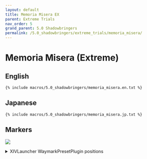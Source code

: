 ```yaml
---
layout: default
title: Memoria Misera EX
parent: Extreme Trials
nav_order: 5
grand_parent: 5.0 Shadowbringers
permalink: /5.0_shadowbringers/extreme_trials/memoria_misera/
---
```


# Memoria Misera (Extreme)

## English
```
{% include macros/5.0_shadowbringers/memoria_misera.en.txt %}
```

## Japanese
```
{% include macros/5.0_shadowbringers/memoria_misera.jp.txt %}
```

## Markers

![]({{site.baseurl}}/images/5.0_shadowbringers/memoria_misera/markers.jpg)
<details markdown=block>
<summary>XIVLauncher WaymarkPresetPlugin positions</summary>

```json
{
  "Name":"Memoria Misera EX",
  "MapID":725,
  "A":{"X":35.0,"Y":-24.0,"Z":-693.3,"ID":0,"Active":true},
  "B":{"X":45.3,"Y":-24.0,"Z":-683.0,"ID":1,"Active":true},
  "C":{"X":35.0,"Y":-24.0,"Z":-672.7,"ID":2,"Active":true},
  "D":{"X":24.7,"Y":-24.0,"Z":-683.0,"ID":3,"Active":true},
  "One":{"X":42.283,"Y":-24.0,"Z":-690.283,"ID":4,"Active":true},
  "Two":{"X":42.283,"Y":-24.0,"Z":-675.717,"ID":5,"Active":true},
  "Three":{"X":27.717,"Y":-24.0,"Z":-675.717,"ID":6,"Active":true},
  "Four":{"X":27.717,"Y":-24.0,"Z":-690.283,"ID":7,"Active":true}
}
```
</details>

<script data-goatcounter="https://tuufless.goatcounter.com/count"
        async src="//gc.zgo.at/count.js"></script>
